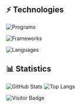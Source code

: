 ## ⚡ Technologies

![Programs](https://skillicons.dev/icons?i=arch,nix,vscode,supabase,nodejs,deno,cloudflare)

![Frameworks](https://skillicons.dev/icons?i=mongodb,astro,tailwindcss,flutter,tauri,bevy,nuxt)

![Languages](https://skillicons.dev/icons?i=bash,html,css,sass,js,ts,vuejs,regex,md,svg,dart,rust,wasm,react&perline=7)

## 📊 Statistics

<!-- <img alt="GitHub Streak" align="center" src="https://github-readme-streak-stats.herokuapp.com/?user=lemueldls&theme=gotham&card_width=304&hide_longest_streak=true&hide_total_contributions=true" /> -->

<img alt="GitHub Stats" align="center" src="https://lemueldls-stats.vercel.app/api?username=lemueldls&show_icons=true&theme=gotham&card_width=304&include_all_commits=true&hide_rank=true" />

<img alt="Top Langs" align="center" src="https://lemueldls-stats.vercel.app/api/top-langs/?username=lemueldls&theme=gotham&card_width=304&layout=pie&langs_count=16&size_weight=0.5&count_weight=0.5&exclude_repo=stats,tree-sitter-synquid" />

![Visitor Badge](https://visitor-badge.laobi.icu/badge?page_id=lemueldls.lemueldls)
